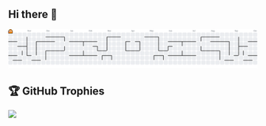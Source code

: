 ## Hi there 👋


<picture>
  <source media="(prefers-color-scheme: dark)" srcset="https://raw.githubusercontent.com/Pannavira/Pannavira/output/pacman-contribution-graph-dark.svg">
  <source media="(prefers-color-scheme: light)" srcset="https://raw.githubusercontent.com/Pannavira/Pannavira/output/pacman-contribution-graph.svg">
  <img alt="pacman contribution graph" src="https://raw.githubusercontent.com/Pannavira/Pannavira/output/pacman-contribution-graph.svg">
</picture>




## 🏆 GitHub Trophies
![](https://github-profile-trophy.vercel.app/?username=Pannavira&theme=radical&no-frame=false&no-bg=false&margin-w=4)

<!-- Proudly created with GPRM ( https://gprm.itsvg.in ) -->
<!--
**Pannavira/Pannavira** is a ✨ _special_ ✨ repository because its `README.md` (this file) appears on your GitHub profile.

Here are some ideas to get you started:

- 🔭 I’m currently working on ...
- 🌱 I’m currently learning ...
- 👯 I’m looking to collaborate on ...
- 🤔 I’m looking for help with ...
- 💬 Ask me about ...
- 📫 How to reach me: ...
- 😄 Pronouns: ...
- ⚡ Fun fact: ...
-->
